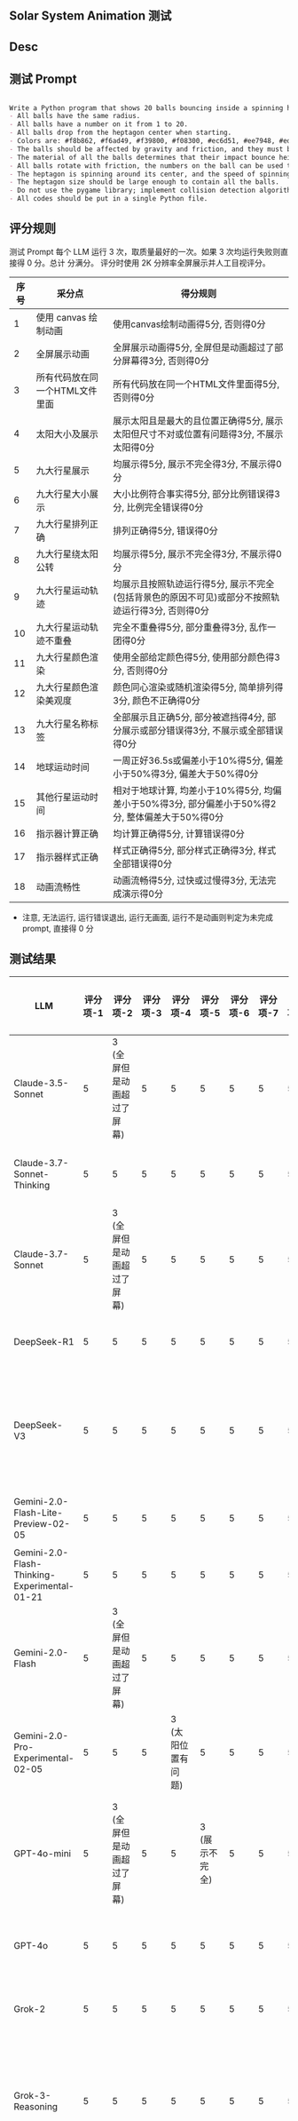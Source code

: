 

Solar System Animation 测试
---------------------------

## Desc



## 测试 Prompt


```markdown

Write a Python program that shows 20 balls bouncing inside a spinning heptagon:
- All balls have the same radius.
- All balls have a number on it from 1 to 20.
- All balls drop from the heptagon center when starting.
- Colors are: #f8b862, #f6ad49, #f39800, #f08300, #ec6d51, #ee7948, #ed6d3d, #ec6800, #ec6800, #ee7800, #eb6238, #ea5506, #ea5506, #eb6101, #e49e61, #e45e32, #e17b34, #dd7a56, #db8449, #d66a35
- The balls should be affected by gravity and friction, and they must bounce off the rotating walls realistically. There should also be collisions between balls.
- The material of all the balls determines that their impact bounce height will not exceed the radius of the heptagon, but higher than ball radius.
- All balls rotate with friction, the numbers on the ball can be used to indicate the spin of the ball.
- The heptagon is spinning around its center, and the speed of spinning is 360 degrees per 5 seconds.
- The heptagon size should be large enough to contain all the balls.
- Do not use the pygame library; implement collision detection algorithms and collision response etc. by yourself. The following Python libraries are allowed: tkinter, math, numpy, dataclasses, typing, sys.
- All codes should be put in a single Python file.

```


## 评分规则

测试 Prompt 每个 LLM 运行 3 次，取质量最好的一次。如果 3 次均运行失败则直接得 0 分。总计  分满分。
评分时使用 2K 分辨率全屏展示并人工目视评分。


| 序号 | 采分点                         | 得分规则                                                                                          |
| ---- | ------------------------------ | ------------------------------------------------------------------------------------------------- |
| 1    | 使用 canvas 绘制动画           | 使用canvas绘制动画得5分, 否则得0分                                                                |
| 2    | 全屏展示动画                   | 全屏展示动画得5分, 全屏但是动画超过了部分屏幕得3分, 否则得0分                                     |
| 3    | 所有代码放在同一个HTML文件里面 | 所有代码放在同一个HTML文件里面得5分, 否则得0分                                                    |
| 4    | 太阳大小及展示                 | 展示太阳且是最大的且位置正确得5分, 展示太阳但尺寸不对或位置有问题得3分, 不展示太阳得0分           |
| 5    | 九大行星展示                   | 均展示得5分, 展示不完全得3分, 不展示得0分                                                         |
| 6    | 九大行星大小展示               | 大小比例符合事实得5分, 部分比例错误得3分, 比例完全错误得0分                                       |
| 7    | 九大行星排列正确               | 排列正确得5分, 错误得0分                                                                          |
| 8    | 九大行星绕太阳公转             | 均展示得5分, 展示不完全得3分, 不展示得0分                                                         |
| 9    | 九大行星运动轨迹               | 均展示且按照轨迹运行得5分, 展示不完全(包括背景色的原因不可见)或部分不按照轨迹运行得3分, 否则得0分 |
| 10   | 九大行星运动轨迹不重叠         | 完全不重叠得5分, 部分重叠得3分, 乱作一团得0分                                                     |
| 11   | 九大行星颜色渲染               | 使用全部给定颜色得5分, 使用部分颜色得3分, 否则得0分                                               |
| 12   | 九大行星颜色渲染美观度         | 颜色同心渲染或随机渲染得5分, 简单排列得3分, 颜色不正确得0分                                       |
| 13   | 九大行星名称标签               | 全部展示且正确5分, 部分被遮挡得4分, 部分展示或部分错误得3分, 不展示或全部错误得0分                |
| 14   | 地球运动时间                   | 一周正好36.5s或偏差小于10%得5分, 偏差小于50%得3分, 偏差大于50%得0分                               |
| 15   | 其他行星运动时间               | 相对于地球计算, 均差小于10%得5分, 均偏差小于50%得3分, 部分偏差小于50%得2分,  整体偏差大于50%得0分 |
| 16   | 指示器计算正确                 | 均计算正确得5分, 计算错误得0分                                                                    |
| 17   | 指示器样式正确                 | 样式正确得5分, 部分样式正确得3分, 样式全部错误得0分                                               |
| 18   | 动画流畅性                     | 动画流畅得5分, 过快或过慢得3分, 无法完成演示得0分                                                 |


* 注意, 无法运行, 运行错误退出, 运行无画面, 运行不是动画则判定为未完成 prompt, 直接得 0 分



## 测试结果


| LLM                                          | 评分项-1 | 评分项-2                   | 评分项-3 | 评分项-4           | 评分项-5       | 评分项-6 | 评分项-7 | 评分项-8 | 评分项-9                       | 评分项-10        | 评分项-11          | 评分项-12        | 评分项-13            | 评分项-14              | 评分项-15    | 评分项-16              | 评分项-17                    | 评分项-19 | 最终得分     |
| -------------------------------------------- | -------- | -------------------------- | -------- | ------------------ | -------------- | -------- | -------- | -------- | ------------------------------ | ---------------- | ------------------ | ---------------- | -------------------- | ---------------------- | ------------ | ---------------------- | ---------------------------- | --------- | ------------ |
| Claude-3.5-Sonnet                            | 5        | 3 (全屏但是动画超过了屏幕) | 5        | 5                  | 5              | 5        | 5        | 5        | 5                              | 5                | 5                  | 5                | 5                    | 5                      | 5            | 5                      | 5                            | 5         | 88           |
| Claude-3.7-Sonnet-Thinking                   | 5        | 5                          | 5        | 5                  | 5              | 5        | 5        | 5        | 5                              | 5                | 5                  | 5                | 5                    | 0 (地球速度过快了)     | 5            | 0  (AVE FPS 计算错误)  | 5                            | 5         | 80           |
| Claude-3.7-Sonnet                            | 5        | 3 (全屏但是动画超过了屏幕) | 5        | 5                  | 5              | 5        | 5        | 5        | 5                              | 5                | 5                  | 3 (颜色简单排列) | 5                    | 5                      | 5            | 0 (AVE FPS 计算错误)   | 5                            | 5         | 81           |
| DeepSeek-R1                                  | 5        | 5                          | 5        | 5                  | 5              | 5        | 5        | 5        | 5                              | 3 (部分轨道重叠) | 5                  | 5                | 5                    | 5                      | 5            | 5                      | 5                            | 5         | 87           |
| DeepSeek-V3                                  | 5        | 5                          | 5        | 5                  | 5              | 5        | 5        | 5        | 3 (背景色是白色造成轨迹不可见) | 5                | 5                  | 5                | 5                    | 5                      | 5            | 0 (AVE FPS 计算错误)   | 3 (指示器背景无圆角)         | 5         | 81           |
| Gemini-2.0-Flash-Lite-Preview-02-05          | 5        | 5                          | 5        | 5                  | 5              | 5        | 5        | 5        | 5                              | 5                | 5                  | 5                | 5                    | 0 (偏差大于50%)        | 5            | 5                      | 0 (无样式)                   | 5         | 80           |
| Gemini-2.0-Flash-Thinking-Experimental-01-21 | 5        | 5                          | 5        | 5                  | 5              | 5        | 5        | 5        | 5                              | 5                | 5                  | 5                | 5                    | 5                      | 5            | 5                      | 5                            | 5         | 90           |
| Gemini-2.0-Flash                             | 5        | 3 (全屏但是动画超过了屏幕) | 5        | 5                  | 5              | 5        | 5        | 5        | 5                              | 5                | 5                  | 5                | 5                    | 0 (太慢了,偏差大于50%) | 5            | 5                      | 0 (Earth Day 计算错误)       | 5         | 78           |
| Gemini-2.0-Pro-Experimental-02-05            | 5        | 5                          | 5        | 3 (太阳位置有问题) | 5              | 5        | 5        | 5        | 3 (未按照轨迹运行)             | 3 (轨迹重叠)     | 5                  | 5                | 5                    | 5                      | 5            | 5                      | 5                            | 5         | 84           |
| GPT-4o-mini                                  | 5        | 3 (全屏但是动画超过了屏幕) | 5        | 5                  | 3 (展示不完全) | 5        | 5        | 5        | 3 (背景色是白色造成轨迹不可见) | 5                | 3 (仅使用部分颜色) | 3 (颜色简单排列) | 5                    | 0 (地球速度过快)       | 5            | 5                      | 0 (Earth Day 计算错误)       | 5         | 70           |
| GPT-4o                                       | 5        | 5                          | 5        | 5                  | 5              | 5        | 5        | 5        | 5                              | 5                | 5                  | 5                | 4 (标签被遮挡)       | 5                      | 5            | 0 (AVE FPS 计算错误)   | 5                            | 5         | 84           |
| Grok-2                                       | 5        | 5                          | 5        | 5                  | 5              | 5        | 5        | 5        | 5                              | 5                | 3 (仅使用部分颜色) | 3 (颜色简单排列) | 5                    | 0 (速度过快)           | 0 (速度过快) | 0 (Earth Day 计算错误) | 5                            | 5         | 71           |
| Grok-3-Reasoning                             | 5        | 5                          | 5        | 5                  | 5              | 5        | 5        | 5        | 3 (背景色是白色造成轨迹不可见) | 0 (行星乱作一团) | 5                  | 5                | 4 (乱作一团导致遮挡) | 0 (速度过慢)           | 5            | 0 (Earth Day 计算错误) | 5                            | 5         | 72           |
| Grok-3                                       | 5        | 5                          | 5        | 5                  | 5              | 5        | 5        | 5        | 5                              | 5                | 5                  | 5                | 5                    | 0 (速度过快)           | 5            | 0 (Earth Day 计算错误) | 3 (文本超过了背景)           | 5         | 78           |
| OpenAI-o1-mini                               | 0        | 0                          | 0        | 0                  | 0              | 0        | 0        | 0        | 0                              | 0                | 0                  | 0                | 0                    | 0                      | 0            | 0                      | 0                            | 0         | 0 (无法展示) |
| OpenAI-o1                                    | 5        | 5                          | 5        | 5                  | 5              | 5        | 5        | 5        | 5                              | 5                | 5                  | 5                | 4 (标签被遮挡)       | 5                      | 5            | 0 (Earth Day 计算错误) | 5                            | 5         | 84           |
| OpenAI-o3-mini                               | 5        | 5                          | 5        | 5                  | 5              | 5        | 5        | 5        | 5                              | 5                | 5                  | 3 (颜色简单排列) | 4 (标签被遮挡)       | 5                      | 5            | 5                      | 5                            | 5         | 87           |
| Qwen-2.5-Max-Thinking-QwQ-Preview            | 5        | 5                          | 5        | 5                  | 5              | 5        | 5        | 5        | 3 (背景色是白色造成轨迹不可见) | 5                | 5                  | 5                | 4 (标签被遮挡)       | 0 (速度过快)           | 5            | 5                      | 3 (没有圆角)                 | 5         | 80           |
| Qwen-2.5-Max                                 | 5        | 5                          | 5        | 5                  | 5              | 5        | 5        | 5        | 5                              | 5                | 5                  | 5                | 5                    | 5                      | 5            | 5                      | 3 (没有圆角且文本超过了背景) | 5         | 88           |


## 可视化结果

![](./scripts/llm_benchmark_results.png)


## 结论

**Gemini-2.0-Flash-Thinking-Experimental-01-21** 表现最佳, 没有犯任何错误

![](./assets/images/Gemini-2.0-Flash-Thinking-Experimental-01-21-demo-screenshot.png)

**Claude-3.7-Sonnet-Thinking** 则犯了不少错误, 包括地球公转速度过快, AVE FPS 计算错误

![](./assets/images/Claude-3.7-Sonnet-Thinking-demo-screenshot.png)

## Winner

**👑Gemini-2.0-Flash-Thinking-Experimental-01-21**
